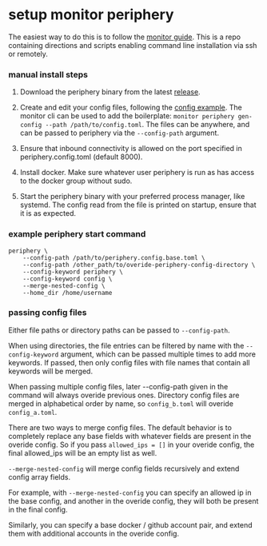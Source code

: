 # setup monitor periphery

The easiest way to do this is to follow the [monitor guide](https://github.com/mbecker20/monitor-guide). This is a repo containing directions and scripts enabling command line installation via ssh or remotely.

### manual install steps

 1. Download the periphery binary from the latest [release](https://github.com/mbecker20/monitor/releases).

 2. Create and edit your config files, following the [config example](https://github.com/mbecker20/monitor/blob/main/config_example/periphery.config.example.toml). The monitor cli can be used to add the boilerplate: ```monitor periphery gen-config --path /path/to/config.toml```. The files can be anywhere, and can be passed to periphery via the ```--config-path``` argument.

 3. Ensure that inbound connectivity is allowed on the port specified in periphery.config.toml (default 8000).

 4. Install docker. Make sure whatever user periphery is run as has access to the docker group without sudo.

 5. Start the periphery binary with your preferred process manager, like systemd. The config read from the file is printed on startup, ensure that it is as expected.

### example periphery start command

```
periphery \
	--config-path /path/to/periphery.config.base.toml \
	--config-path /other_path/to/overide-periphery-config-directory \
	--config-keyword periphery \
	--config-keyword config \
	--merge-nested-config \
	--home_dir /home/username
```

### passing config files

Either file paths or directory paths can be passed to ```--config-path```.

When using directories, the file entries can be filtered by name with the ```--config-keyword``` argument, which can be passed multiple times to add more keywords. If passed, then only config files with file names that contain all keywords will be merged.

When passing multiple config files, later --config-path given in the command will always overide previous ones. Directory config files are merged in alphabetical order by name, so ```config_b.toml``` will overide ```config_a.toml```.

There are two ways to merge config files. The default behavior is to completely replace any base fields with whatever fields are present in the overide config. So if you pass ```allowed_ips = []``` in your overide config, the final allowed_ips will be an empty list as well. 

```--merge-nested-config``` will merge config fields recursively and extend config array fields. 

For example, with ```--merge-nested-config``` you can specify an allowed ip in the base config, and another in the overide config, they will both be present in the final config.

Similarly, you can specify a base docker / github account pair, and extend them with additional accounts in the overide config.